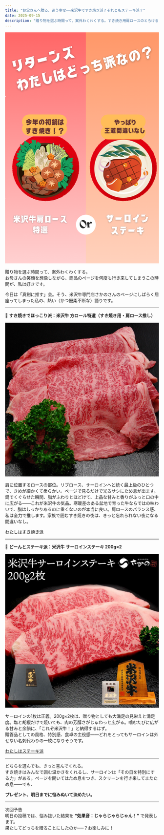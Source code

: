 ```yaml
---
title: "お父さんへ贈る、迷う幸せ──米沢牛ですき焼き派？それともステーキ派？"
date: 2025-09-15
description: "贈り物を選ぶ時間って、案外わくわくする。すき焼き用肩ロースのとろける旨みか、サーロインステーキの芳醇な一口か。"
---
```


![どっち派？](./yonezawa-choice.png)

贈り物を選ぶ時間って、案外わくわくする。  
お母さんの笑顔を想像しながら、商品のページを何度も行き来してしまうこの時間が、私は好きです。

今日は「真剣に推す」会。そう、米沢牛専門店さかのさんのページにしばらく居座ってしまった私の、熱い（かつ優柔不断な）語りです。

---

🥘 **すき焼きでほっこり派：米沢牛 方ロール特選（すき焼き用・肩ロース推し）**

![すき焼き用 肩ロース](./yonezawa-sukiyaki.jpg)

肩に位置するロースの部位。リブロース、サーロインへと続く最上級のひとつで、きめが細かくて柔らかい。ページで見るだけで光るサシにため息が出ます。  
鍋でくぐらせた瞬間、脂がふわりとほどけて、上品な甘みと香りがふっと口の中に広がる——これが米沢牛の気品。寒暖差のある盆地で育った牛ならではの味わいで、脂はしっかりあるのに重くないのが本当に良い。肩ロースのバランス感、私は全力で推します。家族で囲むすき焼きの夜は、きっと忘れられない夜になる間違いなし。

<a href="https://px.a8.net/svt/ejp?a8mat=45DVYC+79YRQ2+242M+HUKPU&a8ejpredirect=https%3A%2F%2Fwww.yonezawa-sakano.co.jp%2Fc%2Fgr21%2Fgr203%2Fgr303%2FSKT10" rel="nofollow">わたしはすき焼き派</a> 
<img border="0" width="1" height="1" src="https://www11.a8.net/0.gif?a8mat=45DVYC+79YRQ2+242M+HUKPU" alt="">

---

🥩 **どーんとステーキ派：米沢牛 サーロインステーキ 200g×2**

![サーロインステーキ](./yonezawa-steak.jpg)

サーロインの1枚は正義。200g×2枚は、贈り物としても大満足の見栄えと満足度。塩と胡椒だけで焼いても、肉の芳醇さがじゅわっと広がる。噛むたびに広がる甘みと余韻に、「これぞ米沢牛！」と納得するはず。  
贈答品としての風格、特別感、食卓の主役感——どれをとってもサーロインは外せない名刺代わりの一枚になりそうです。

<a href="https://px.a8.net/svt/ejp?a8mat=45DVYC+79YRQ2+242M+HUKPU&a8ejpredirect=https%3A%2F%2Fwww.yonezawa-sakano.co.jp%2Fc%2Fgr21%2Fgr39%2Fgr141%2FSTS202" rel="nofollow">わたしはステーキ派</a> 
<img border="0" width="1" height="1" src="https://www16.a8.net/0.gif?a8mat=45DVYC+79YRQ2+242M+HUKPU" alt="">

---

どちらを選んでも、きっと喜んでくれる。  
すき焼きはみんなで囲む温かさをくれるし、サーロインは「その日を特別にする力」がある。ページを開いてはため息をつき、スクリーンを行き来してまたため息——でも、

**プレゼント、明日までに悩みぬいて決めたい。**

---

次回予告  
明日の投稿では、悩み抜いた結果を **“効果音：じゃらじゃらじゃん！”** で発表します。  
果たしてどっちを贈ることにしたのか──？お楽しみに！
